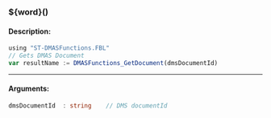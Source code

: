 ### ${word}()

#### Description:
```ts
using "ST-DMASFunctions.FBL"
// Gets DMAS Document
var resultName := DMASFunctions_GetDocument(dmsDocumentId)
```
----
#### Arguments:
```ts
dmsDocumentId  : string    // DMS documentId
```
